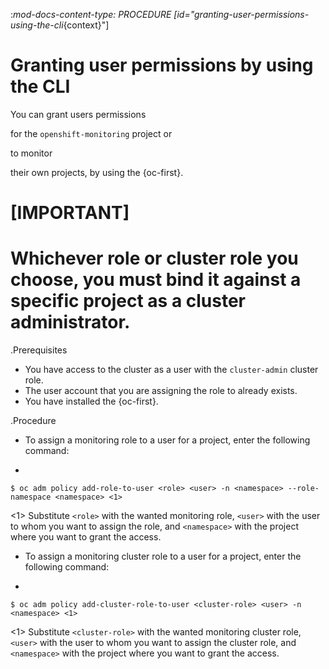 :_mod-docs-content-type: PROCEDURE
[id="granting-user-permissions-using-the-cli_{context}"]
# Granting user permissions by using the CLI

You can grant users permissions

for the `openshift-monitoring` project or

to monitor

their own projects, by using the {oc-first}.

# [IMPORTANT]
# Whichever role or cluster role you choose, you must bind it against a specific project as a cluster administrator.

.Prerequisites

* You have access to the cluster as a user with the `cluster-admin` cluster role.
* The user account that you are assigning the role to already exists.
* You have installed the {oc-first}.

.Procedure

* To assign a monitoring role to a user for a project, enter the following command:
+

```terminal
$ oc adm policy add-role-to-user <role> <user> -n <namespace> --role-namespace <namespace> <1>

```
<1> Substitute `<role>` with the wanted monitoring role, `<user>` with the user to whom you want to assign the role, and `<namespace>` with the project where you want to grant the access.

* To assign a monitoring cluster role to a user for a project, enter the following command:
+

```terminal
$ oc adm policy add-cluster-role-to-user <cluster-role> <user> -n <namespace> <1>

```
<1> Substitute `<cluster-role>` with the wanted monitoring cluster role, `<user>` with the user to whom you want to assign the cluster role, and `<namespace>` with the project where you want to grant the access.
